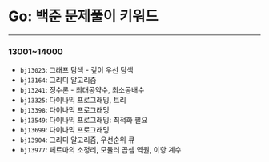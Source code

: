 # Go: 백준 문제풀이 키워드

---

### 13001~14000

- `bj13023`: 그래프 탐색 - 깊이 우선 탐색
- `bj13164`: 그리디 알고리즘
- `bj13241`: 정수론 - 최대공약수, 최소공배수
- `bj13325`: 다이나믹 프로그래밍, 트리
- `bj13398`: 다이나믹 프로그래밍
- `bj13549`: 다이나믹 프로그래밍: 최적화 필요
- `bj13699`: 다이나믹 프로그래밍
- `bj13904`: 그리디 알고리즘, 우선순위 큐
- `bj13977`: 페르마의 소정리, 모듈러 곱셈 역원, 이항 계수
